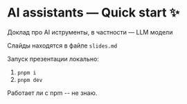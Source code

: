 # AI  assistants — Quick start ✨

Доклад про AI иструменты, в частности — LLM модели

Слайды находятся в файле `slides.md`

Запуск презентации локально: 
1. `pnpm i`
2. `pnpm dev`

Работает ли с npm -- не знаю.
